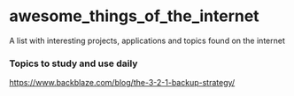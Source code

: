 # awesome_things_of_the_internet
A list with interesting projects, applications and topics found on the internet

### Topics to study and use daily
https://www.backblaze.com/blog/the-3-2-1-backup-strategy/
